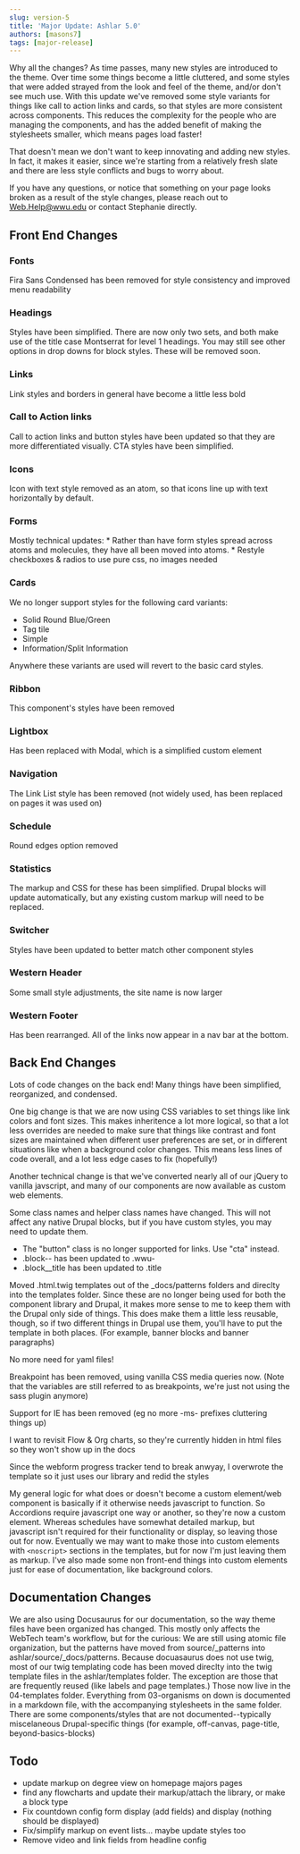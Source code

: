 ```yaml
---
slug: version-5
title: 'Major Update: Ashlar 5.0'
authors: [masons7]
tags: [major-release]
---
```


Why all the changes? As time passes, many new styles are introduced to the theme. Over time some things become a little cluttered, and some styles that were added strayed from the look and feel of the theme, and/or don't see much use. With this update we've removed some style variants for things like call to action links and cards, so that styles are more consistent across components. This reduces the complexity for the people who are managing the components, and has the added benefit of making the stylesheets smaller, which means pages load faster! 

That doesn't mean we don't want to keep innovating and adding new styles. In fact, it makes it easier, since we're starting from a relatively fresh slate and there are less style conflicts and bugs to worry about.

If you have any questions, or notice that something on your page looks broken as a result of the style changes, please reach out to Web.Help@wwu.edu or contact Stephanie directly.

## Front End Changes

### Fonts
Fira Sans Condensed has been removed for style consistency and improved menu readability

### Headings
Styles have been simplified. There are now only two sets, and both make use of the title case Montserrat for level 1 headings. You may still see other options in drop downs for block styles. These will be removed soon.

### Links
Link styles and borders in general have become a little less bold

### Call to Action links
Call to action links and button styles have been updated so that they are more differentiated visually. CTA styles have been simplified.

### Icons
Icon with text style removed as an atom, so that icons line up with text horizontally by default.

### Forms
Mostly technical updates:
    * Rather than have form styles spread across atoms and molecules, they have all been moved into atoms.
    * Restyle checkboxes & radios to use pure css, no images needed

### Cards 
We no longer support styles for the following card variants:

* Solid Round Blue/Green
* Tag tile
* Simple
* Information/Split Information

Anywhere these variants are used will revert to the basic card styles.

### Ribbon
This component's styles have been removed

### Lightbox
Has been replaced with Modal, which is a simplified custom element

### Navigation
The Link List style has been removed (not widely used, has been replaced on pages it was used on)

### Schedule
Round edges option removed

### Statistics
The markup and CSS for these has been simplified. Drupal blocks will update automatically, but any existing custom markup will need to be replaced.

### Switcher
Styles have been updated to better match other component styles

### Western Header
Some small style adjustments, the site name is now larger

### Western Footer
Has been rearranged. All of the links now appear in a nav bar at the bottom.

## Back End Changes

Lots of code changes on the back end! Many things have been simplified, reorganized, and condensed.

One big change is that we are now using CSS variables to set things like link colors and font sizes. This makes inheritence a lot more logical, so that a lot less overrides are needed to make sure that things like contrast and font sizes are maintained when different user preferences are set, or in different situations like when a background color changes. This means less lines of code overall, and a lot less edge cases to fix (hopefully!)

Another technical change is that we've converted nearly all of our jQuery to vanilla javscript, and many of our components are now available as custom web elements.

Some class names and helper class names have changed. This will not affect any native Drupal blocks, but if you have custom styles, you may need to update them.

* The "button" class is no longer supported for links. Use "cta" instead.
* .block-- has been updated to .wwu-
* .block__title has been updated to .title


Moved .html.twig templates out of the _docs/patterns folders and direclty into the templates folder. Since these are no longer being used for both the component library and Drupal, it makes more sense to me to keep them with the Drupal only side of things. This does make them a little less reusable, though, so if two different things in Drupal use them, you'll have to put the template in both places. (For example, banner blocks and banner paragraphs)

No more need for yaml files!

Breakpoint has been removed, using vanilla CSS media queries now. (Note that the variables are still referred to as breakpoints, we're just not using the sass plugin anymore)

Support for IE has been removed (eg no more -ms- prefixes cluttering things up)

I want to revisit Flow & Org charts, so they're currently hidden in html files so they won't show up in the docs

Since the webform progress tracker tend to break anwyay, I overwrote the template so it just uses our library and redid the styles

My general logic for what does or doesn't become a custom element/web component is basically if it otherwise needs javascript to function. So Accordions require javascript one way or another, so they're now a custom element. Whereas schedules have somewhat detailed markup, but javascript isn't required for their functionality or display, so leaving those out for now. Eventually we may want to make those into custom elements with `<noscript>` sections in the templates, but for now I'm just leaving them as markup. I've also made some non front-end things into custom elements just for ease of documentation, like background colors.


## Documentation Changes
We are also using Docusaurus for our documentation, so the way theme files have been organized has changed. This mostly only affects the WebTech team's workflow, but for the curious: We are still using atomic file organization, but the patterns have moved from source/_patterns into ashlar/source/_docs/patterns. Because docuasaurus does not use twig, most of our twig templating code has been moved direclty into the twig template files in the ashlar/templates folder. The exception are those that are frequently reused (like labels and page templates.) Those now live in the 04-templates folder. Everything from 03-organisms on down is documented in a markdown file, with the accompanying stylesheets in the same folder. There are some components/styles that are not documented--typically miscelaneous Drupal-specific things (for example, off-canvas, page-title, beyond-basics-blocks)

## Todo
* update markup on degree view on homepage majors pages
* find any flowcharts and update their markup/attach the library, or make a block type
* Fix countdown config form display (add fields) and display (nothing should be displayed)
* Fix/simplify markup on event lists... maybe update styles too
* Remove video and link fields from headline config
